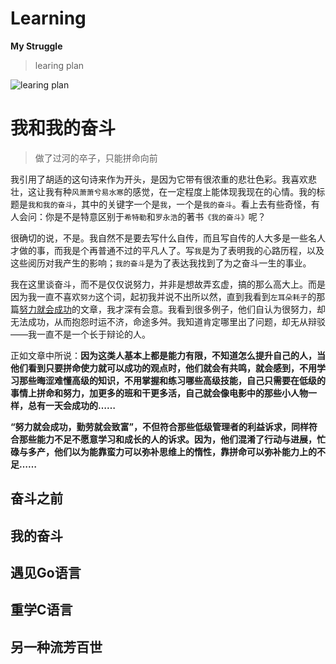 # Learning
**My Struggle**

> learing plan

![learing plan](http://qiniu.liupzmin.com/learing-plan-1.0.png)

# 我和我的奋斗
> 做了过河的卒子，只能拼命向前

我引用了胡适的这句诗来作为开头，是因为它带有很浓重的悲壮色彩。我喜欢悲壮，这让我有种`风萧萧兮易水寒`的感觉，在一定程度上能体现我现在的心情。我的标题是`我和我的奋斗`，其中的关键字一个是`我`，一个是`我的奋斗`。看上去有些奇怪，有人会问：你是不是特意区别于`希特勒`和`罗永浩`的著书`《我的奋斗》`呢？

很确切的说，不是。我自然不是要去写什么自传，而且写自传的人大多是一些名人才做的事，而我是个再普通不过的平凡人了。写`我`是为了表明我的心路历程，以及这些阅历对我产生的影响；`我的奋斗`是为了表达我找到了为之奋斗一生的事业。

我在这里谈奋斗，而不是仅仅说努力，并非是想故弄玄虚，搞的那么高大上。而是因为我一直不喜欢`努力`这个词，起初我并说不出所以然，直到我看到`左耳朵耗子`的那篇[努力就会成功](https://coolshell.cn/articles/19271.html)的文章，我才深有会意。我看到很多例子，他们自认为很努力，却无法成功，从而抱怨时运不济，命途多舛。我知道肯定哪里出了问题，却无从辩驳——我一直不是一个长于辩论的人。

正如文章中所说：**因为这类人基本上都是能力有限，不知道怎么提升自己的人，当他们看到只要拼命使力就可以成功的观点时，他们就会有共鸣，就会感到，不用学习那些晦涩难懂高级的知识，不用掌握和练习哪些高级技能，自己只需要在低级的事情上拼命和努力，加更多的班和干更多活，自己就会像电影中的那些小人物一样，总有一天会成功的……**

**“努力就会成功，勤劳就会致富”，不但符合那些低级管理者的利益诉求，同样符合那些能力不足不愿意学习和成长的人的诉求。因为，他们混淆了行动与进展，忙碌与多产，他们以为能靠蛮力可以弥补思维上的惰性，靠拼命可以弥补能力上的不足……**

## 奋斗之前

## 我的奋斗

## 遇见Go语言

## 重学C语言

## 另一种流芳百世